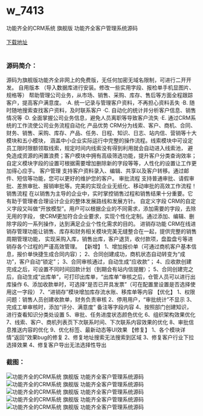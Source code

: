 # w_7413
功能齐全的CRM系统 旗舰版 功能齐全客户管理系统源码
<br/></br>
[下载地址](https://www.uuid2.com/7413.html "下载地址")
<br/></br>
<h3>源码简介：</h3>
<p>源码为旗舰版功能齐全非网上的免费版，无任何加密无域名限制，可进行二开开发。
自用版本 （导入数据库进行安装。修改一些实用字段、报检单手机显图片、规格等）
帮助管理公司业务，从市场、销售、采购、库存、售后等方面全程跟踪客户，提高客户满意度。
·A. 统一记录与管理客户资料，不再担心资料丢失
·B. 随时随地搜索查找客户资料，及时联系客户
·C. 自动化的统计并分析客户信息、销售情况等
·D. 全面掌握公司业务信息，避免人员离职等导致客户流失
·E. 通过CRM系统的工作流使公司业务流程自动化
产品优势
CRM分为线索、客户、商机、合同、财务、销售、采购、库存、产品、任务、日程、知识、日志、站内信、营销等十大模块和五小模块，
涵盖中小企业实际运行中完整的操作流程。线索模块中可设定员工限时限额领取线索，规定时间内线索没有得到利用就会自动进入线索池，
避免造成资源的闲置浪费；客户模块中拥有高级筛选功能，提升客户分类查询效率；
自定义模块字段的设置可根据需要增加删除新的字段等等，人性化的设置让工作更加得心应手。
客户管理
支持客户资料录入、编辑、共享以及客户转移。通过邮件、短信等功能，您可以更好的维护您的客户。
审批流程
支持普通审批、请假审批、差旅审批、报销审批等。完美的实现企业无纸化、移动审批的高效工作流程！
销售流程
在以销售为主导的企业中，实时掌控销售过程和销售结果十分重要。它有助于管理者合理设计企业的整体发展路线和发展方针。
自定义字段
CRM的自定义字段又叫做“开放模型”。用户可以根据企业的不同需求，添加需要的字段，去除无用的字段，
使CRM更加符合企业要求，实现个性化定制。通过添加、编辑、删除字段的一系列操作，达到满足企业个性化需求的目的。
进销存功能
CRM在线进销存管理功能让销售、库存和财务相关模块完美无缝整合在一起，提供完整的销售周期管理功能，
实现采购入库，销售出库，客户退货，收付款项，盘盈盘亏等进销存各个过程的严谨高效管理。
【新增】
1、增加报价单（可通过商机客户基本信息，报价单快捷生成合同内容）；
2、合同创建成功，商机状态自动转变为“成功”，客户自动“锁定”；
3、合同审核通过，自动生成“应收款”；
4、应收款创建完成之后，可设置不同时间回款计划（到期会有站内信提醒）；
5、合同创建完之后，自动生成“出库单”，可打印出库单，“出库单”审核之后，仓管人员可以进行出库操作
6、添加收款单时，可选择“是否已开具发票”（可在配置里设置是否选择使用这一字段）
7、“进销存”模块增加库存流水账、移库单等内容
【优化】
1、权限问题：销售人员创建收款单，财务负责审核
2、停用用户，“审批统计”不显示
3、完成工单审核时，添加“评分、满意度” 备注等字段内容
4、按照部门创建知识，进行查看知识分类处设置
5、审批、任务进度状态颜色优化
6、组织架构效果优化
7、线索、客户、商机列表页下次联系时间、下次联系内容效果的优化
8、审批信息推送内容的优化
9、优化标签、最新动态等UI效果
【修复】
1、各个模块详情“返回”效果bug的修复
2、修复地址搜索无法搜索到区域
3、修复客户行业下拉选择效果
4、修复客户导出无法选择性导出<p>
<h3>截图：</h3>
<img src="https://www.uuid2.com/wp-content/uploads/img/pro/20210825/16298571898919.jpg" alt="功能齐全的CRM系统 旗舰版 功能齐全客户管理系统源码"><img src="https://www.uuid2.com/wp-content/uploads/img/pro/20210825/16298571896280.jpg" alt="功能齐全的CRM系统 旗舰版 功能齐全客户管理系统源码"><img src="https://www.uuid2.com/wp-content/uploads/img/pro/20210825/16298571893323.jpg" alt="功能齐全的CRM系统 旗舰版 功能齐全客户管理系统源码"><img src="https://www.uuid2.com/wp-content/uploads/img/pro/20210825/16298571905372.jpg" alt="功能齐全的CRM系统 旗舰版 功能齐全客户管理系统源码"><img src="https://www.uuid2.com/wp-content/uploads/img/pro/20210825/16298571906409.jpg" alt="功能齐全的CRM系统 旗舰版 功能齐全客户管理系统源码">
